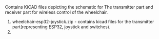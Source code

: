 Contains KiCAD files depicting the schematic for The transmitter part and receiver part for wireless control of the wheelchair.

1. wheelchair-esp32-joystick.zip - contains kicad files for the transmitter part(representing ESP32, joystick and switches).
2.
